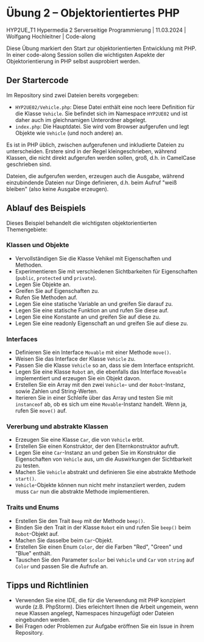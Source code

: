 # Übung 2 – Objektorientiertes PHP

HYP2UE_T1 Hypermedia 2 Serverseitige Programmierung | 11.03.2024 | Wolfgang Hochleitner | Code-along

Diese Übung markiert den Start zur objektorientierten Entwicklung mit PHP. In einer code-along Session sollen die wichtigsten Aspekte der Objektorientierung in PHP selbst ausprobiert werden.

## Der Startercode

Im Repository sind zwei Dateien bereits vorgegeben:

- `HYP2UE02/Vehicle.php`: Diese Datei enthält eine noch leere Definition für die Klasse `Vehicle`. Sie befindet sich im Namespace `HYP2UE02` und ist daher auch im gleichnamigen Unterordner abgelegt.
- `index.php`: Die Hauptdatei. Sie wird vom Browser aufgerufen und legt Objekte wie `Vehicle` (und noch andere) an.

Es ist in PHP üblich, zwischen aufgerufenen und inkludierte Dateien zu unterscheiden. Erstere sind in der Regel kleingeschrieben, während Klassen, die nicht direkt aufgerufen werden sollen, groß, d.h. in CamelCase geschrieben sind.

Dateien, die aufgerufen werden, erzeugen auch die Ausgabe, während einzubindende Dateien nur Dinge definieren, d.h. beim Aufruf "weiß bleiben" (also keine Ausgabe erzeugen).

## Ablauf des Beispiels

Dieses Beispiel behandelt die wichtigsten objektorientierten Themengebiete:

### Klassen und Objekte

- Vervollständigen Sie die Klasse Vehikel mit Eigenschaften und Methoden.
- Experimentieren Sie mit verschiedenen Sichtbarkeiten für Eigenschaften (`public`, `protected` und `private`).
- Legen Sie Objekte an.
- Greifen Sie auf Eigenschaften zu.
- Rufen Sie Methoden auf.
- Legen Sie eine statische Variable an und greifen Sie darauf zu.
- Legen Sie eine statische Funktion an und rufen Sie diese auf.
- Legen Sie eine Konstante an und greifen Sie auf diese zu.
- Legen Sie eine readonly Eigenschaft an und greifen Sie auf diese zu.

### Interfaces

- Definieren Sie ein Interface `Movable` mit einer Methode `move()`.
- Weisen Sie das Interface der Klasse `Vehicle` zu.
- Passen Sie die Klasse `Vehicle` so an, dass sie dem Interface entspricht.
- Legen Sie eine Klasse `Robot` an, die ebenfalls das Interface `Moveable` implementiert und erzeugen Sie ein Objekt davon.
- Erstellen Sie ein Array mit den zwei `Vehicle`- und der `Robot`-Instanz, sowie Zahlen und String-Werten.
- Iterieren Sie in einer Schleife über das Array und testen Sie mit `instanceof` ab, ob es sich um eine `Movable`-Instanz handelt. Wenn ja, rufen Sie `move()` auf.

### Vererbung und abstrakte Klassen

- Erzeugen Sie eine Klasse `Car`, die von `Vehicle` erbt.
- Erstellen Sie einen Konstruktor, der den Elternkonstruktor aufruft.
- Legen Sie eine `Car`-Instanz an und geben Sie im Konstruktor die Eigenschaften von `Vehicle` aus, um die Auswirkungen der Sichtbarkeit zu testen.
- Machen Sie `Vehicle` abstrakt und definieren Sie eine abstrakte Methode `start()`.
- `Vehicle`-Objekte können nun nicht mehr instanziiert werden, zudem muss `Car` nun die abstrakte Methode implementieren.

### Traits und Enums

- Erstellen Sie den Trait `Beep` mit der Methode `beep()`.
- Binden Sie den Trait in der Klasse `Robot` ein und rufen Sie `beep()` beim `Robot`-Objekt auf.
- Machen Sie dasselbe beim `Car`-Objekt.
- Erstellen Sie einen Enum `Color`, der die Farben "Red", "Green" und "Blue" enthält.
- Tauschen Sie den Parameter `$color` bei `Vehicle` und `Car` von `string` auf `Color` und passen Sie die Aufrufe an.

## Tipps und Richtlinien

- Verwenden Sie eine IDE, die für die Verwendung mit PHP konzipiert wurde (z.B. PhpStorm). Dies erleichtert Ihnen die Arbeit ungemein, wenn neue Klassen angelegt, Namespaces hinzugefügt oder Dateien eingebunden werden.
- Bei Fragen oder Problemen zur Aufgabe eröffnen Sie ein Issue in ihrem Repository.
